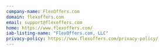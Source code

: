 ```yaml
---
company-name: FlexOffers.com
domain: flexoffers.com
email: support@flexoffers.com
home: https://www.flexoffers.com/
iab-listing-name: "FlexOffers.com, LLC"
privacy-policy: https://www.flexoffers.com/privacy-policy/
---
```




